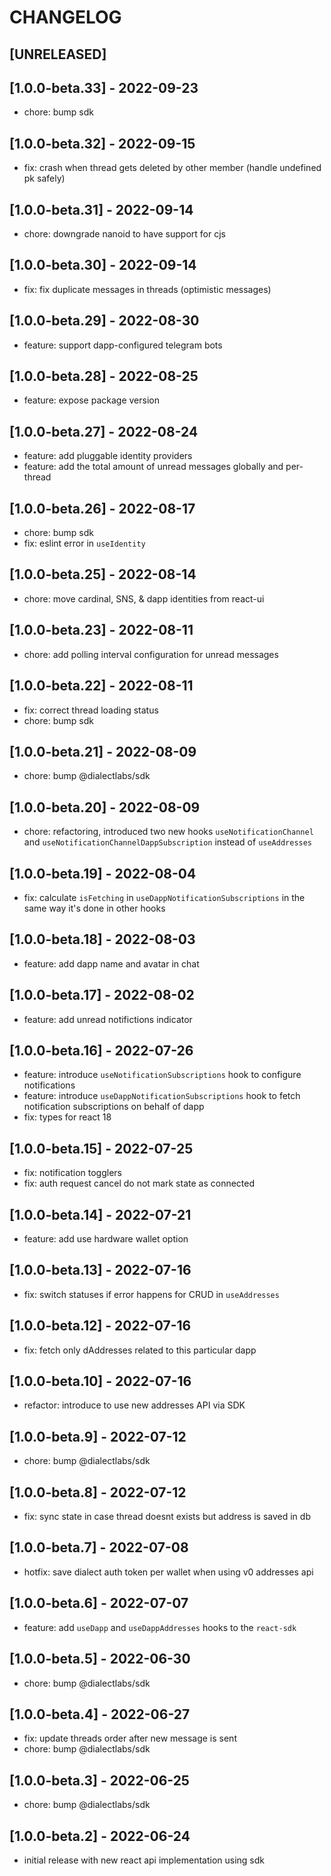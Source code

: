 # CHANGELOG

## [UNRELEASED]

## [1.0.0-beta.33] - 2022-09-23

- chore: bump sdk

## [1.0.0-beta.32] - 2022-09-15

- fix: crash when thread gets deleted by other member (handle undefined pk safely)

## [1.0.0-beta.31] - 2022-09-14

- chore: downgrade nanoid to have support for cjs

## [1.0.0-beta.30] - 2022-09-14

- fix: fix duplicate messages in threads (optimistic messages)

## [1.0.0-beta.29] - 2022-08-30

- feature: support dapp-configured telegram bots

## [1.0.0-beta.28] - 2022-08-25

- feature: expose package version

## [1.0.0-beta.27] - 2022-08-24

- feature: add pluggable identity providers
- feature: add the total amount of unread messages globally and per-thread

## [1.0.0-beta.26] - 2022-08-17

- chore: bump sdk
- fix: eslint error in `useIdentity`

## [1.0.0-beta.25] - 2022-08-14

- chore: move cardinal, SNS, & dapp identities from react-ui

## [1.0.0-beta.23] - 2022-08-11

- chore: add polling interval configuration for unread messages

## [1.0.0-beta.22] - 2022-08-11

- fix: correct thread loading status
- chore: bump sdk

## [1.0.0-beta.21] - 2022-08-09

- chore: bump @dialectlabs/sdk

## [1.0.0-beta.20] - 2022-08-09

- chore: refactoring, introduced two new hooks `useNotificationChannel` and `useNotificationChannelDappSubscription` instead of `useAddresses`

## [1.0.0-beta.19] - 2022-08-04

- fix: calculate `isFetching` in `useDappNotificationSubscriptions` in the same way it's done in other hooks

## [1.0.0-beta.18] - 2022-08-03

- feature: add dapp name and avatar in chat

## [1.0.0-beta.17] - 2022-08-02

- feature: add unread notifictions indicator

## [1.0.0-beta.16] - 2022-07-26

- feature: introduce `useNotificationSubscriptions` hook to configure notifications
- feature: introduce `useDappNotificationSubscriptions` hook to fetch notification subscriptions on behalf of dapp
- fix: types for react 18

## [1.0.0-beta.15] - 2022-07-25

- fix: notification togglers
- fix: auth request cancel do not mark state as connected

## [1.0.0-beta.14] - 2022-07-21

- feature: add use hardware wallet option

## [1.0.0-beta.13] - 2022-07-16

- fix: switch statuses if error happens for CRUD in `useAddresses`

## [1.0.0-beta.12] - 2022-07-16

- fix: fetch only dAddresses related to this particular dapp

## [1.0.0-beta.10] - 2022-07-16

- refactor: introduce to use new addresses API via SDK

## [1.0.0-beta.9] - 2022-07-12

- chore: bump @dialectlabs/sdk

## [1.0.0-beta.8] - 2022-07-12

- fix: sync state in case thread doesnt exists but address is saved in db

## [1.0.0-beta.7] - 2022-07-08

- hotfix: save dialect auth token per wallet when using v0 addresses api

## [1.0.0-beta.6] - 2022-07-07

- feature: add `useDapp` and `useDappAddresses` hooks to the `react-sdk`

## [1.0.0-beta.5] - 2022-06-30

- chore: bump @dialectlabs/sdk

## [1.0.0-beta.4] - 2022-06-27

- fix: update threads order after new message is sent
- chore: bump @dialectlabs/sdk

## [1.0.0-beta.3] - 2022-06-25

- chore: bump @dialectlabs/sdk

## [1.0.0-beta.2] - 2022-06-24

- initial release with new react api implementation using sdk
